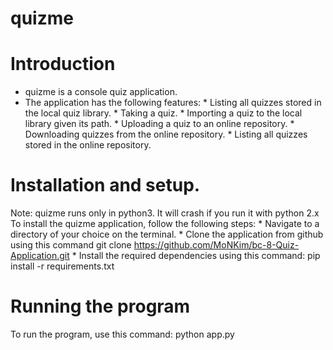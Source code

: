 # quizme

# Introduction
* quizme is a console quiz application.
* The application has the following features:
      * Listing all quizzes stored in the local quiz library.
      * Taking a quiz.
      * Importing a quiz to the local library given its path.
      * Uploading a quiz to an online repository.
      * Downloading quizzes from the online repository.
      * Listing all quizzes stored in the online repository.
      
# Installation and setup.
Note: quizme runs only in python3. It will crash if you run it with python 2.x
To install the quizme application, follow the following steps:
     * Navigate to a directory of your choice on the terminal.
     * Clone the application from github using this command
        git clone https://github.com/MoNKim/bc-8-Quiz-Application.git
      * Install the required dependencies using this command:
        pip install -r requirements.txt

# Running the program
To run the program, use this command:
     python app.py

    
